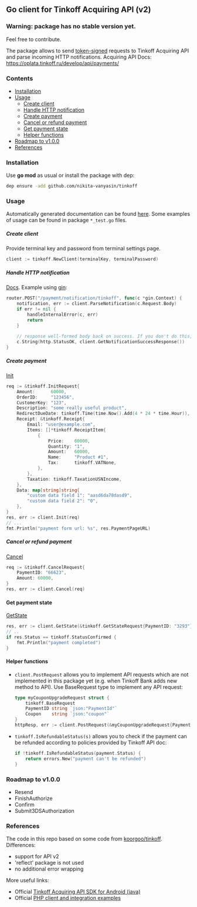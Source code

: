 
## Go client for Tinkoff Acquiring API (v2)

### Warning: package has no stable version yet.
Feel free to contribute.

The package allows to send [token-signed](https://oplata.tinkoff.ru/develop/api/request-sign/) requests to Tinkoff Acquiring API and parse incoming HTTP notifications.
Acquiring API Docs: https://oplata.tinkoff.ru/develop/api/payments/

### Contents
- [Installation](#installation)
- [Usage](#usage)
  - [Create client](#create-client)
  - [Handle HTTP notification](#handle-http-notification)
  - [Create payment](#create-payment)
  - [Cancel or refund payment](#cancel-or-refund-payment)
  - [Get payment state](#get-payment-state)
  - [Helper functions](#helper-functions)
- [Roadmap to v1.0.0](#roadmap-to-v100)
- [References](#references)


### Installation
Use **go mod** as usual or install the package with dep:
```bash
dep ensure -add github.com/nikita-vanyasin/tinkoff
```

### Usage

Automatically generated documentation can be found [here](https://pkg.go.dev/github.com/nikita-vanyasin/tinkoff).
Some examples of usage can be found in package `*_test.go` files.


##### Create client
Provide terminal key and password from terminal settings page.
```go
client := tinkoff.NewClient(terminalKey, terminalPassword)
```

##### Handle HTTP notification
[Docs](https://oplata.tinkoff.ru/develop/api/notifications/setup-request/).
Example using [gin](https://github.com/gin-gonic/gin):
```go
router.POST("/payment/notification/tinkoff", func(c *gin.Context) {
    notification, err := client.ParseNotification(c.Request.Body)
    if err != nil {
        handleInternalError(c, err)
        return
    }
    
    // response well-formed body back on success. If you don't do this, the bank will send notification again later
    c.String(http.StatusOK, client.GetNotificationSuccessResponse())
}
```

##### Create payment
[Init](https://oplata.tinkoff.ru/develop/api/payments/init-description/)
```go
req := &tinkoff.InitRequest{
    Amount:      60000,
    OrderID:     "123456",
    CustomerKey: "123",
    Description: "some really useful product",
    RedirectDueDate: tinkoff.Time(time.Now().Add(4 * 24 * time.Hour)),
    Receipt: &tinkoff.Receipt{
        Email: "user@example.com",
        Items: []*tinkoff.ReceiptItem{
            {
                Price:    60000,
                Quantity: "1",
                Amount:   60000,
                Name:     "Product #1",
                Tax:      tinkoff.VATNone,
            },
        },
        Taxation: tinkoff.TaxationUSNIncome,
    },
    Data: map[string]string{
        "custom data field 1": "aasd6da78dasd9",
        "custom data field 2": "0",
    },
}
res, err := client.Init(req)
// ...
fmt.Println("payment form url: %s", res.PaymentPageURL)
```

##### Cancel or refund payment
[Cancel](https://oplata.tinkoff.ru/develop/api/payments/cancel-description/)
```go
req := &tinkoff.CancelRequest{
    PaymentID: "66623",
    Amount: 60000,
}
res, err := client.Cancel(req)
```

#### Get payment state
[GetState](https://oplata.tinkoff.ru/develop/api/payments/cancel-description/)
```go
res, err := client.GetState(&tinkoff.GetStateRequest{PaymentID: "3293"})
// ..
if res.Status == tinkoff.StatusConfirmed {
    fmt.Println("payment completed")
}
```

#### Helper functions
- `client.PostRequest` allows you to implement API requests which are not implemented in this package yet (e.g. when Tinkoff Bank adds new method to API).
  Use BaseRequest type to implement any API request:
  ```go
  type myCouponUpgradeRequest struct {
      tinkoff.BaseRequest
      PaymentID string `json:"PaymentId"`
      Coupon    string `json:"coupon"`
  }
  httpResp, err := client.PostRequest(&myCouponUpgradeRequest{PaymentID: "3293", Coupon: "whatever"})
  ```

- `tinkoff.IsRefundableStatus(s)` allows you to check if the payment can be refunded according to policies provided by Tinkoff API doc:
  ```go
  if !tinkoff.IsRefundableStatus(payment.Status) {
      return errors.New("payment can't be refunded")
  }
  ``` 

### Roadmap to v1.0.0
- Resend
- FinishAuthorize
- Confirm
- Submit3DSAuthorization


### References
The code in this repo based on some code from [koorgoo/tinkoff](https://github.com/koorgoo/tinkoff). Differences:
- support for API v2
- 'reflect' package is not used
- no additional error wrapping

More useful links:
- Official [Tinkoff Acquiring API SDK for Android (java)](https://github.com/TinkoffCreditSystems/tinkoff-asdk-android)
- Official [PHP client and integration examples](https://oplata.tinkoff.ru/develop/api/examples/)
